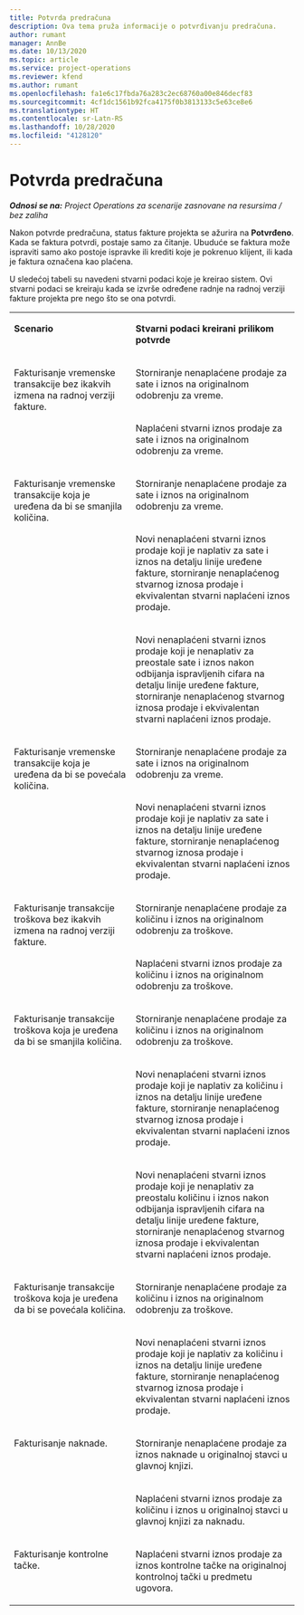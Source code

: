 ```yaml
---
title: Potvrda predračuna
description: Ova tema pruža informacije o potvrđivanju predračuna.
author: rumant
manager: AnnBe
ms.date: 10/13/2020
ms.topic: article
ms.service: project-operations
ms.reviewer: kfend
ms.author: rumant
ms.openlocfilehash: fa1e6c17fbda76a283c2ec68760a00e846decf83
ms.sourcegitcommit: 4cf1dc1561b92fca4175f0b3813133c5e63ce8e6
ms.translationtype: HT
ms.contentlocale: sr-Latn-RS
ms.lasthandoff: 10/28/2020
ms.locfileid: "4128120"
---
```

# <a name="confirm-a-proforma-invoice"></a>Potvrda predračuna

_**Odnosi se na:** Project Operations za scenarije zasnovane na resursima / bez zaliha_

Nakon potvrde predračuna, status fakture projekta se ažurira na **Potvrđeno**. Kada se faktura potvrdi, postaje samo za čitanje. Ubuduće se faktura može ispraviti samo ako postoje ispravke ili krediti koje je pokrenuo klijent, ili kada je faktura označena kao plaćena.

U sledećoj tabeli su navedeni stvarni podaci koje je kreirao sistem. Ovi stvarni podaci se kreiraju kada se izvrše određene radnje na radnoj verziji fakture projekta pre nego što se ona potvrdi.

<table border="0" cellspacing="0" cellpadding="0">
    <tbody>
        <tr>
            <td width="416" valign="top">
                <p>
                    <strong>Scenario</strong>
                </p>
            </td>
            <td width="608" valign="top">
                <p>
                    <strong>Stvarni podaci kreirani prilikom potvrde</strong>
                </p>
            </td>
        </tr>
        <tr>
            <td width="216" rowspan="2" valign="top">
                <p>
Fakturisanje vremenske transakcije bez ikakvih izmena na radnoj verziji fakture.
                </p>
            </td>
            <td width="408" valign="top">
                <p>
Storniranje nenaplaćene prodaje za sate i iznos na originalnom odobrenju za vreme.
                </p>
            </td>
        </tr>
        <tr>
            <td width="408" valign="top">
                <p>
Naplaćeni stvarni iznos prodaje za sate i iznos na originalnom odobrenju za vreme.
                </p>
            </td>
        </tr>
        <tr>
            <td width="216" rowspan="3" valign="top">
                <p>
Fakturisanje vremenske transakcije koja je uređena da bi se smanjila količina.
                </p>
            </td>
            <td width="408" valign="top">
                <p>
Storniranje nenaplaćene prodaje za sate i iznos na originalnom odobrenju za vreme.
                </p>
            </td>
        </tr>
        <tr>
            <td width="408" valign="top">
                <p>
Novi nenaplaćeni stvarni iznos prodaje koji je naplativ za sate i iznos na detalju linije uređene fakture, storniranje nenaplaćenog stvarnog iznosa prodaje i ekvivalentan stvarni naplaćeni iznos prodaje.
                </p>
            </td>
        </tr>
        <tr>
            <td width="408" valign="top">
                <p>
Novi nenaplaćeni stvarni iznos prodaje koji je nenaplativ za preostale sate i iznos nakon odbijanja ispravljenih cifara na detalju linije uređene fakture, storniranje nenaplaćenog stvarnog iznosa prodaje i ekvivalentan stvarni naplaćeni iznos prodaje.
                </p>
            </td>
        </tr>
        <tr>
            <td width="216" rowspan="2" valign="top">
                <p>
Fakturisanje vremenske transakcije koja je uređena da bi se povećala količina.
                </p>
            </td>
            <td width="408" valign="top">
                <p>
Storniranje nenaplaćene prodaje za sate i iznos na originalnom odobrenju za vreme.
                </p>
            </td>
        </tr>
        <tr>
            <td width="408" valign="top">
                <p>
Novi nenaplaćeni stvarni iznos prodaje koji je naplativ za sate i iznos na detalju linije uređene fakture, storniranje nenaplaćenog stvarnog iznosa prodaje i ekvivalentan stvarni naplaćeni iznos prodaje.
                </p>
            </td>
        </tr>
        <tr>
            <td width="216" rowspan="2" valign="top">
                <p>
Fakturisanje transakcije troškova bez ikakvih izmena na radnoj verziji fakture.
                </p>
            </td>
            <td width="408" valign="top">
                <p>
Storniranje nenaplaćene prodaje za količinu i iznos na originalnom odobrenju za troškove.
                </p>
            </td>
        </tr>
        <tr>
            <td width="408" valign="top">
                <p>
Naplaćeni stvarni iznos prodaje za količinu i iznos na originalnom odobrenju za troškove.
                </p>
            </td>
        </tr>
        <tr>
            <td width="216" rowspan="3" valign="top">
                <p>
Fakturisanje transakcije troškova koja je uređena da bi se smanjila količina.
                </p>
            </td>
            <td width="408" valign="top">
                <p>
Storniranje nenaplaćene prodaje za količinu i iznos na originalnom odobrenju za troškove.
                </p>
            </td>
        </tr>
        <tr>
            <td width="408" valign="top">
                <p>
Novi nenaplaćeni stvarni iznos prodaje koji je naplativ za količinu i iznos na detalju linije uređene fakture, storniranje nenaplaćenog stvarnog iznosa prodaje i ekvivalentan stvarni naplaćeni iznos prodaje. 
                </p>
            </td>
        </tr>
        <tr>
            <td width="408" valign="top">
                <p>
Novi nenaplaćeni stvarni iznos prodaje koji je nenaplativ za preostalu količinu i iznos nakon odbijanja ispravljenih cifara na detalju linije uređene fakture, storniranje nenaplaćenog stvarnog iznosa prodaje i ekvivalentan stvarni naplaćeni iznos prodaje.
                </p>
            </td>
        </tr>
        <tr>
            <td width="216" rowspan="2" valign="top">
                <p>
Fakturisanje transakcije troškova koja je uređena da bi se povećala količina.
                </p>
            </td>
            <td width="408" valign="top">
                <p>
Storniranje nenaplaćene prodaje za količinu i iznos na originalnom odobrenju za troškove.
                </p>
            </td>
        </tr>
        <tr>
            <td width="408" valign="top">
                <p>
Novi nenaplaćeni stvarni iznos prodaje koji je naplativ za količinu i iznos na detalju linije uređene fakture, storniranje nenaplaćenog stvarnog iznosa prodaje i ekvivalentan stvarni naplaćeni iznos prodaje.
                </p>
            </td>
        </tr>
        <tr>
            <td width="216" rowspan="2" valign="top">
                <p>
Fakturisanje naknade.
                </p>
            </td>
            <td width="408" valign="top">
                <p>
Storniranje nenaplaćene prodaje za iznos naknade u originalnoj stavci u glavnoj knjizi.
                </p>
            </td>
        </tr>
        <tr>
            <td width="408" valign="top">
                <p>
Naplaćeni stvarni iznos prodaje za količinu i iznos u originalnoj stavci u glavnoj knjizi za naknadu.
                </p>
            </td>
        </tr>
        <tr>
            <td width="216" valign="top">
                <p>
Fakturisanje kontrolne tačke.
                </p>
            </td>
            <td width="408" valign="top">
                <p>
Naplaćeni stvarni iznos prodaje za iznos kontrolne tačke na originalnoj kontrolnoj tački u predmetu ugovora.
                </p>
            </td>
        </tr>
    </tbody>
</table>
